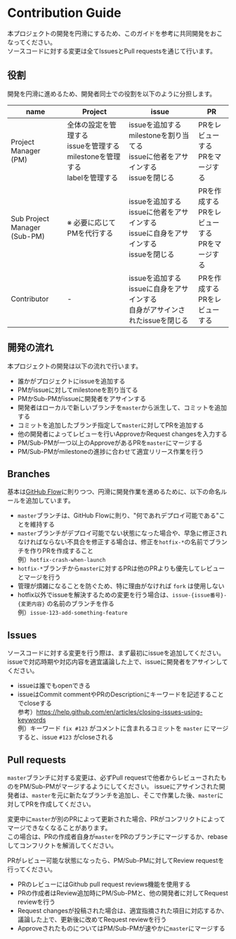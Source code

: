 Contribution Guide
==================

本プロジェクトの開発を円滑にするため、このガイドを参考に共同開発をおこなってください。  
ソースコードに対する変更は全てIssuesとPull requestsを通じて行います。

役割
----
開発を円滑に進めるため、開発者同士での役割を以下のように分担します。

name                  | Project | issue | PR |
--------------------- | ------- | ----- | -- |
Project Manager<br>(PM)  | 全体の設定を管理する<br>issueを管理する<br>milestoneを管理する<br>labelを管理する | issueを追加する<br>milestoneを割り当てる<br>issueに他者をアサインする<br>issueを閉じる | PRをレビューする<br>PRをマージする
Sub Project Manager<br>(Sub-PM)       | ※ 必要に応じてPMを代行する | issueを追加する<br>issueに他者をアサインする<br>issueに自身をアサインする<br>issueを閉じる | PRを作成する<br>PRをレビューする<br>PRをマージする
Contributor           | - | issueを追加する<br>issueに自身をアサインする<br>自身がアサインされたissueを閉じる | PRを作成する<br>PRをレビューする

開発の流れ
--------

本プロジェクトの開発は以下の流れで行います。

* 誰かがプロジェクトにissueを追加する
* PMがissueに対してmilestoneを割り当てる
* PMかSub-PMがissueに開発者をアサインする
* 開発者はローカルで新しいブランチを`master`から派生して、コミットを追加する
* コミットを追加したブランチ指定して`master`に対してPRを追加する
* 他の開発者によってレビューを行いApproveかRequest changesを入力する
* PM/Sub-PMが一つ以上のApproveがあるPRを`master`にマージする
* PM/Sub-PMがmilestoneの進捗に合わせて適宜リリース作業を行う

Branches
--------

基本は[GitHub Flow](https://gist.github.com/Gab-km/3705015)に則りつつ、円滑に開発作業を進めるために、以下の命名ルールを追加しています。

* `master`ブランチは、GitHub Flowに則り、"何であれデプロイ可能である"ことを維持する
* `master`ブランチがデプロイ可能でない状態になった場合や、早急に修正されなければならない不具合を修正する場合は、修正を`hotfix-*`の名前でブランチを作りPRを作成すること<br>例）`hotfix-crash-when-launch`
* `hotfix-*`ブランチから`master`に対するPRは他のPRよりも優先してレビューとマージを行う
* 管理が煩雑になることを防ぐため、特に理由がなければ `fork` は使用しない
* hotfix以外でissueを解決するための変更を行う場合は、`issue-{issue番号}-{変更内容}` の名前のブランチを作る<br>例）`issue-123-add-something-feature`

Issues
------

ソースコードに対する変更を行う際は、まず最初にissueを追加してください。  
issueで対応時期や対応内容を適宜議論した上で、issueに開発者をアサインしてください。

* issueは誰でもopenできる
* issueはCommit commentやPRのDescriptionにキーワードを記述することでcloseする<br>参考）https://help.github.com/en/articles/closing-issues-using-keywords<br>例）キーワード `fix #123` がコメントに含まれるコミットを `master` にマージすると、issue `#123` がcloseされる

Pull requests
-------------

`master`ブランチに対する変更は、必ずPull requestで他者からレビューされたものをPM/Sub-PMがマージするようにしてください。
issueにアサインされた開発者は、`master`を元に新たなブランチを追加し、そこで作業した後、`master`に対してPRを作成してください。

変更中に`master`が別のPRによって更新された場合、PRがコンフリクトによってマージできなくなることがあります。  
この場合は、PRの作成者自身が`master`をPRのブランチにマージするか、rebaseしてコンフリクトを解消してください。

PRがレビュー可能な状態になったら、PM/Sub-PMに対してReview requestを行ってください。

* PRのレビューにはGithub pull request reviews機能を使用する
* PRの作成者はReview追加時にPM/Sub-PMと、他の開発者に対してRequest reviewを行う
* Request changesが投稿された場合は、適宜指摘された項目に対応するか、議論した上で、更新後に改めてRequest reviewを行う
* ApproveされたものについてはPM/Sub-PMが速やかに`master`にマージする
